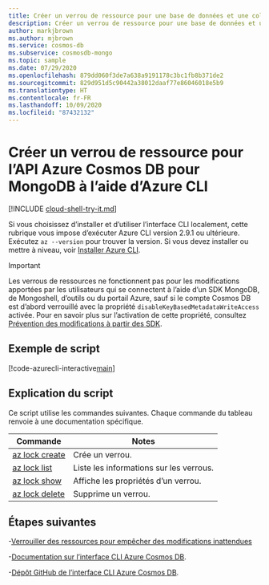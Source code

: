 ```yaml
---
title: Créer un verrou de ressource pour une base de données et une collection pour l’API MongoDB pour Azure Cosmos DB
description: Créer un verrou de ressource pour une base de données et une collection pour l’API MongoDB pour Azure Cosmos DB
author: markjbrown
ms.author: mjbrown
ms.service: cosmos-db
ms.subservice: cosmosdb-mongo
ms.topic: sample
ms.date: 07/29/2020
ms.openlocfilehash: 879dd060f3de7a638a9191178c3bc1fb8b371de2
ms.sourcegitcommit: 829d951d5c90442a38012daaf77e86046018e5b9
ms.translationtype: HT
ms.contentlocale: fr-FR
ms.lasthandoff: 10/09/2020
ms.locfileid: "87432132"
---
```

# <a name="create-a-resource-lock-for-azure-cosmos-dbs-api-for-mongodb-using-azure-cli"></a>Créer un verrou de ressource pour l’API Azure Cosmos DB pour MongoDB à l’aide d’Azure CLI

[!INCLUDE [cloud-shell-try-it.md](../../../../../includes/cloud-shell-try-it.md)]

Si vous choisissez d’installer et d’utiliser l’interface CLI localement, cette rubrique vous impose d’exécuter Azure CLI version 2.9.1 ou ultérieure. Exécutez `az --version` pour trouver la version. Si vous devez installer ou mettre à niveau, voir [Installer Azure CLI](/cli/azure/install-azure-cli).

> [!IMPORTANT]
> Les verrous de ressources ne fonctionnent pas pour les modifications apportées par les utilisateurs qui se connectent à l’aide d’un SDK MongoDB, de Mongoshell, d’outils ou du portail Azure, sauf si le compte Cosmos DB est d’abord verrouillé avec la propriété `disableKeyBasedMetadataWriteAccess` activée. Pour en savoir plus sur l’activation de cette propriété, consultez [Prévention des modifications à partir des SDK](../../../role-based-access-control.md#prevent-sdk-changes).

## <a name="sample-script"></a>Exemple de script

[!code-azurecli-interactive[main](../../../../../cli_scripts/cosmosdb/mongodb/lock.sh "Create a resource lock for an Azure Cosmos DB MongoDB API database and collection.")]

## <a name="script-explanation"></a>Explication du script

Ce script utilise les commandes suivantes. Chaque commande du tableau renvoie à une documentation spécifique.

| Commande | Notes |
|---|---|
| [az lock create](/cli/azure/lock#az-lock-create) | Crée un verrou. |
| [az lock list](/cli/azure/lock#az-lock-list) | Liste les informations sur les verrous. |
| [az lock show](/cli/azure/lock#az-lock-show) | Affiche les propriétés d’un verrou. |
| [az lock delete](/cli/azure/lock#az-lock-delete) | Supprime un verrou. |

## <a name="next-steps"></a>Étapes suivantes

-[Verrouiller des ressources pour empêcher des modifications inattendues](../../../../azure-resource-manager/management/lock-resources.md)

-[Documentation sur l’interface CLI Azure Cosmos DB](/cli/azure/cosmosdb).

-[Dépôt GitHub de l’interface CLI Azure Cosmos DB](https://github.com/Azure-Samples/azure-cli-samples/tree/master/cosmosdb).
